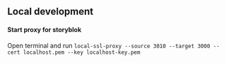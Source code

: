 ## Local development

#### Start proxy for storyblok

Open terminal and run
`local-ssl-proxy --source 3010 --target 3000 --cert localhost.pem --key localhost-key.pem`
